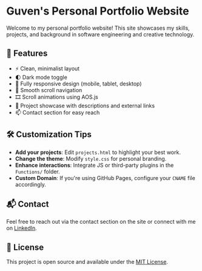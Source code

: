 # Guven's Personal Portfolio Website

Welcome to my personal portfolio website! This site showcases my skills, projects, and background in software engineering and creative technology.

## 🌟 Features

- ⚡ Clean, minimalist layout
- 🌓 Dark mode toggle
- 📱 Fully responsive design (mobile, tablet, desktop)
- 🎯 Smooth scroll navigation
- 🎞️ Scroll animations using AOS.js
- 🧰 Project showcase with descriptions and external links
- 📫 Contact section for easy reach

## 🛠 Customization Tips

- **Add your projects**: Edit `projects.html` to highlight your best work.
- **Change the theme**: Modify `style.css` for personal branding.
- **Enhance interactions**: Integrate JS or third-party plugins in the `Functions/` folder.
- **Custom Domain**: If you're using GitHub Pages, configure your `CNAME` file accordingly.

## 📬 Contact

Feel free to reach out via the contact section on the site or connect with me on [LinkedIn](#).

## 📜 License

This project is open source and available under the [MIT License](LICENSE).


